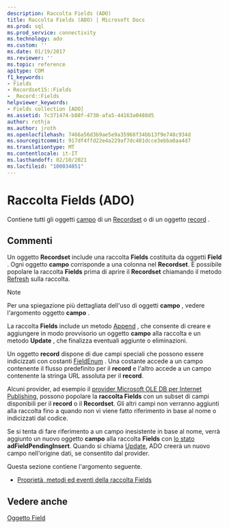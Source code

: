 ```yaml
---
description: Raccolta Fields (ADO)
title: Raccolta Fields (ADO) | Microsoft Docs
ms.prod: sql
ms.prod_service: connectivity
ms.technology: ado
ms.custom: ''
ms.date: 01/19/2017
ms.reviewer: ''
ms.topic: reference
apitype: COM
f1_keywords:
- Fields
- Recordset15::Fields
- _Record::Fields
helpviewer_keywords:
- Fields collection [ADO]
ms.assetid: 7c371474-b88f-4730-afa5-44163a0488d5
author: rothja
ms.author: jroth
ms.openlocfilehash: 7466a56d3b9ae5e9a35968f34bb13f9e748c934d
ms.sourcegitcommit: 917df4ffd22e4a229af7dc481dcce3ebba0aa4d7
ms.translationtype: MT
ms.contentlocale: it-IT
ms.lasthandoff: 02/10/2021
ms.locfileid: "100034051"
---
```

# <a name="fields-collection-ado"></a>Raccolta Fields (ADO)
Contiene tutti gli oggetti [campo](./field-object.md) di un [Recordset](./recordset-object-ado.md) o di un oggetto [record](./record-object-ado.md) .  
  
## <a name="remarks"></a>Commenti  
 Un oggetto **Recordset** include una raccolta **Fields** costituita da oggetti **Field** . Ogni oggetto **campo** corrisponde a una colonna nel **Recordset**. È possibile popolare la raccolta **Fields** prima di aprire il **Recordset** chiamando il metodo [Refresh](./refresh-method-ado.md) sulla raccolta.  
  
> [!NOTE]
>  Per una spiegazione più dettagliata dell'uso di oggetti **campo** , vedere l'argomento oggetto **campo** .  
  
 La raccolta **Fields** include un metodo [Append](./append-method-ado.md) , che consente di creare e aggiungere in modo provvisorio un oggetto **campo** alla raccolta e un metodo **Update** , che finalizza eventuali aggiunte o eliminazioni.  
  
 Un oggetto **record** dispone di due campi speciali che possono essere indicizzati con costanti [FieldEnum](./fieldenum.md) . Una costante accede a un campo contenente il flusso predefinito per il **record** e l'altro accede a un campo contenente la stringa URL assoluta per il **record**.  
  
 Alcuni provider, ad esempio il [provider Microsoft OLE DB per Internet Publishing](../../guide/appendixes/microsoft-ole-db-provider-for-internet-publishing.md), possono popolare la **raccolta Fields** con un subset di campi disponibili per il **record** o il **Recordset**. Gli altri campi non verranno aggiunti alla raccolta fino a quando non vi viene fatto riferimento in base al nome o indicizzati dal codice.  
  
 Se si tenta di fare riferimento a un campo inesistente in base al nome, verrà aggiunto un nuovo oggetto **campo** alla raccolta **Fields** con [lo stato](./status-property-ado-field.md) **adFieldPendingInsert**. Quando si chiama [Update](./update-method.md), ADO creerà un nuovo campo nell'origine dati, se consentito dal provider.  
  
 Questa sezione contiene l'argomento seguente.  
  
-   [Proprietà, metodi ed eventi della raccolta Fields](./fields-collection-properties-methods-and-events.md)  
  
## <a name="see-also"></a>Vedere anche  
 [Oggetto Field](./field-object.md)